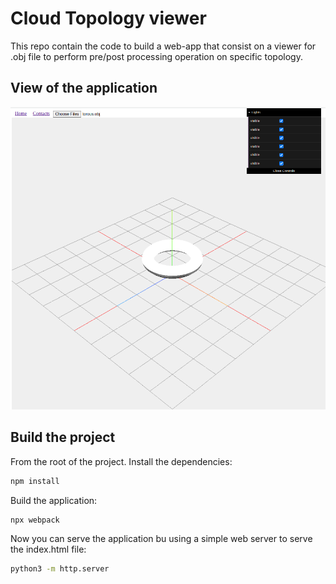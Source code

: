 # Cloud Topology viewer

This repo contain the code to build a web-app that consist on a viewer for .obj file to perform 
pre/post processing operation on specific topology.

## View of the application

<img src="src/images/first-graphic-iteration-of-the-project.png" >
  
## Build the project

From the root of the project. Install the dependencies:

```sh
npm install 
```

Build the application:

```sh
npx webpack
```

Now you can serve the application bu using a simple web server to serve the index.html file:

```sh
python3 -m http.server
```